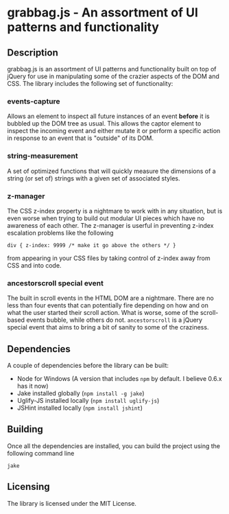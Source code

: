 # grabbag.js - An assortment of UI patterns and functionality

## Description

grabbag.js is an assortment of UI patterns and functionality built on top of
jQuery for use in manipulating some of the crazier aspects of the DOM and 
CSS. The library includes the following set of functionality:

### events-capture

Allows an element to inspect all future instances of an event **before**
it is bubbled up the DOM tree as usual. This allows the captor element
to inspect the incoming event and either mutate it or perform a specific
action in response to an event that is "outside" of its DOM.

### string-measurement

A set of optimized functions that will quickly measure the dimensions of
a string (or set of) strings with a given set of associated styles.

### z-manager

The CSS z-index property is a nightmare to work with in any situation, but
is even worse when trying to build out modular UI pieces which have no
awareness of each other. The z-manager is userful in preventing z-index 
escalation problems like the following

	div { z-index: 9999 /* make it go above the others */ }

from appearing in your CSS files by taking control of z-index away from CSS
and into code.

### ancestorscroll special event

The built in scroll events in the HTML DOM are a nightmare. There are no less
than four events that can potentially fire depending on how and on what the 
user started their scroll action. What is worse, some of the scroll-based
events bubble, while others do not. `ancestorscroll` is a jQuery special
event that aims to bring a bit of sanity to some of the craziness.
  
## Dependencies

A couple of dependencies before the library can be built:

- Node for Windows (A version that includes `npm` by default. I believe 0.6.x has it now)
- Jake installed globally (`npm install -g jake`)
- Uglify-JS installed locally (`npm install uglify-js`)
- JSHint installed locally (`npm install jshint`)

## Building

Once all the dependencies are installed, you can build the project using the following command line

	jake

## Licensing

The library is licensed under the MIT License.

